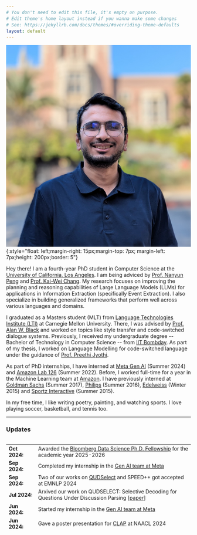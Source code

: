 ```yaml
---
# You don't need to edit this file, it's empty on purpose.
# Edit theme's home layout instead if you wanna make some changes
# See: https://jekyllrb.com/docs/themes/#overriding-theme-defaults
layout: default
---
```

![abc](vertical-ucla-pic.jpeg){:style="float: left;margin-right: 15px;margin-top: 7px; margin-left: 7px;height: 200px;border: 5"}

Hey there! I am a fourth-year PhD student in Computer Science at the [University of California, Los Angeles](https://samueli.ucla.edu/). I am being adviced by [Prof. Nanyun Peng](https://vnpeng.net/) and [Prof. Kai-Wei Chang](http://web.cs.ucla.edu/~kwchang/). My research focuses on improving the planning and reasoning capabilities of Large Language Models (LLMs) for applications in Information Extraction (specifically Event Extraction). I also specialize in building generalized frameworks that perform well across various languages and domains.

I graduated as a Masters student (MLT) from [Language Technologies Institute (LTI)](https://www.lti.cs.cmu.edu/) at Carnegie Mellon University. There, I was advised by [Prof. Alan W. Black](http://www.cs.cmu.edu/~awb/) and worked on topics like style transfer and code-switched dialogue systems. Previously, I received my undergraduate degree -- Bachelor of Technology in Computer Science -- from [IIT Bombday](https://www.cse.iitb.ac.in/). As part of my thesis, I worked on Language Modelling for code-switched language under the guidance of [Prof. Preethi Jyothi](https://www.cse.iitb.ac.in/~pjyothi/).

As part of PhD internships, I have interned at [Meta Gen AI](https://ai.meta.com/meta-ai/) (Summer 2024) and [Amazon Lab 126](https://amazon.jobs/en/teams/lab126/) (Summer 2022). Before, I worked full-time for a year in the Machine Learning team at [Amazon](https://www.amazon.jobs/en/landing_pages/india-machine-learning). I have previously interned at [Goldman Sachs](https://www.goldmansachs.com/worldwide/india/) (Summer 2017), [Philips](https://www.philips.co.in/a-w/about-philips/philips-innovation-center.html) (Summer 2016), [Edelweiss](https://www.edelweissfin.com/) (Winter 2015) and [Sportz Interactive](https://www.sportzinteractive.net/) (Summer 2015).

In my free time, I like writing poetry, painting, and watching sports. I love playing soccer, basketball, and tennis too.

---

### **Updates**

<div style="height:250px;overflow:auto;">
<table>
<col width="100px">
<col width="650px">

<tr><td><b>Oct 2024:</b></td><td>Awarded the <a href="https://www.bloomberg.com/company/values/tech-at-bloomberg/data-science/academic-engagement-programs/data-science-ph-d-fellowship/">Bloomberg Data Science Ph.D. Fellowship</a> for the academic year 2025-2026</td></tr>
<tr><td><b>Sep 2024:</b></td><td>Completed my internship in the <a href="https://ai.meta.com/meta-ai/">Gen AI team at Meta</a></td></tr>
<tr><td><b>Sep 2024:</b></td><td>Two of our works on <a href="https://arxiv.org/pdf/2408.01046">QUDSelect</a> and SPEED++ got accepted at EMNLP 2024</td></tr>
<tr><td><b>Jul 2024:</b></td><td>Arxived our work on QUDSELECT: Selective Decoding for Questions Under Discussion Parsing [<a href="https://arxiv.org/pdf/2408.01046">paper</a>]</td></tr>
<tr><td><b>Jun 2024:</b></td><td>Started my internship in the <a href="https://ai.meta.com/meta-ai/">Gen AI team at Meta</a></td></tr>
<tr><td><b>Jun 2024:</b></td><td>Gave a poster presentation for <a href="https://arxiv.org/abs/2309.08943">CLAP</a> at NAACL 2024</td></tr>
<tr><td><b>Jun 2024:</b></td><td>Gave an oral presentation for <a href="https://arxiv.org/pdf/2404.01679">SPEED</a> at NAACL 2024</td></tr>
<tr><td><b>Jun 2024:</b></td><td>Awarded the <a href="https://www.sciencehub.ucla.edu/2024-amazon-fellows/">Amazon Fellowship</a> for the academic year 2024-2025</td></tr>
<tr><td><b>May 2024:</b></td><td>Our work on <a href="https://arxiv.org/pdf/2311.09562">TextEE</a> got accepted at ACL Findings 2024</td></tr>
<tr><td><b>Mar 2024:</b></td><td>Two of my works on <a href="https://arxiv.org/abs/2309.08943">CLAP</a> and <a href="https://arxiv.org/pdf/2404.01679">SPEED</a> got accepted at NAACL 2024</td></tr>
<tr><td><b>Mar 2024:</b></td><td>Passed my Oral Qualifying Examination and became a PhD Candidate</td></tr>
<tr><td><b>Nov 2023:</b></td><td>Arxived our work on Reevaluation of Event Extraction: Past, Present, and Future Challenges [<a href="https://arxiv.org/pdf/2311.09562.pdf">paper</a>]</td></tr>
<tr><td><b>Oct 2023:</b></td><td>Serving as the <b>Program Chair</b> for the <a href="https://socalnlp.github.io/symp23/index.html">Socal NLP Symposium 2023</a> </td></tr>
<tr><td><b>Sep 2023:</b></td><td>Arxived our work on Contextual Label Projection for Cross-lingual Structure Extraction [<a href="https://arxiv.org/abs/2309.08943">paper</a>]</td></tr>
<tr><td><b>Jul 2023:</b></td><td>Presented our work on Generalizability Benchmarking Dataset for Event Argument Extraction at ACL 2023 [<a href="https://aclanthology.org/2023.acl-long.203/">paper</a>]</td></tr>
<tr><td><b>Jun 2023:</b></td><td>Completed Teaching Assistantship for 3 courses - Machine Learning, Natural Language Processing (undergrad), Natural Language Processing (graduate)</td></tr>
<tr><td><b>May 2023:</b></td><td>Our work on Generalizability Benchmarking Dataset for Event Argument Extraction accepted at ACL 2023 [<a href="https://aclanthology.org/2023.acl-long.203/">paper</a>]</td></tr>
<tr><td><b>May 2023:</b></td><td>Gave a guest lecture for the CS 263 (Natural Language Processing) class at UCLA</td></tr>
<tr><td><b>Jun 2022:</b></td><td>Started my summer internship at <a href="https://www.amazon.jobs/en/landing_pages/india-machine-learning">Amazon Alexa</a> as an Applied Scientist Intern</td></tr>
<tr><td><b>May 2022:</b></td><td>Arxived our work on Generalizability Benchmarking Dataset [<a href="https://arxiv.org/abs/2205.12505">paper</a>]</td></tr>
<tr><td><b>Apr 2022:</b></td><td>Cleared the Written Qualifying Exam (WQE) towards my PhD</td></tr>
<tr><td><b>Oct 2021:</b></td><td>Granted the <b>UCLA PhD Fellowship</b> for the first year</td></tr>
<tr><td><b>Sept 2021:</b></td><td>Started my PhD in Computer Science at UCLA</td></tr>
<tr><td><b>Aug 2021:</b></td><td>Graduated as a Masters student in Language Technologies from CMU</td></tr>
<tr><td><b>Nov 2020:</b></td><td>Presented our work on linguistic accommodation for code-switched dialogues at CoNLL '20 [<a href="https://www.aclweb.org/anthology/2020.conll-1.46/">paper</a>]</td></tr>
<tr><td><b>Aug 2020:</b></td><td>Represented CMU at the Alexa Socialbot Challenge 3 and reached the Semifinals.</td></tr>
<tr><td><b>Jul 2020:</b></td><td>Our work on politeness transfer got featured in
    <a href="https://www.cs.cmu.edu/news/could-your-computer-please-be-more-polite-thank-you">SCS CMU News</a>,
    <a href="https://techcrunch.com/2020/06/30/cmu-researchers-develop-a-an-automatic-politeness-engine-for-text-based-communications/">TechCrunch</a>,
    <a href="https://www.cnet.com/news/ai-wants-to-make-your-writing-more-polite/">CNET</a>,
    <a href="https://www.post-gazette.com/business/tech-news/2020/07/09/Carnegie-Mellon-University-Language-Technologies-automated-politeness-emails/stories/202007080139">Pittsburgh Post-Gazzette</a>,
    <a href="https://www.msn.com/en-us/news/technology/ai-save-me-from-my-rude-self-please/ar-BB16v8wc?li=BBnbcA1">MSN</a>,
    <a href="https://www.hindustantimes.com/more-lifestyle/automated-method-for-making-communications-more-polite-developed/story-bemfdrjiP08UdyPQgGJSbL.html">Hindustan Times</a>,
    <a href="https://www.axios.com/researchers-develop-polite-ai-c1fa8fdd-6615-4152-80e0-6f1fd649e315.html">Axios</a>
</td></tr>
<tr><td><b>Jul 2020:</b></td><td>Presented our work on politeness transfer at ACL '20 [<a href="https://arxiv.org/abs/2004.14257">paper</a>]</td></tr>
<tr><td><b>May 2020:</b></td><td>Reached the semifinals of the <a href="https://developer.amazon.com/alexaprize">Alexa SocialBot Challenge 2020</a></td></tr>
<tr><td><b>Aug 2019:</b></td><td>Joined the MLT program at LTI, CMU for Fall '19</td></tr>
<tr><td><b>Mar 2019:</b></td><td>Our work on Named Entity Recognition in partially and noisy labelled setting got accepted at AMLC '19</td></tr>
<tr><td><b>Nov 2018:</b></td><td>Presented our work on dual rnns to improve code-switched language models at EMNLP '18 [<a href="https://arxiv.org/abs/1809.01962">paper</a>]</td></tr>
<tr><td><b>Sep 2018:</b></td><td>Received the ISCA Student Grant</td></tr>
<tr><td><b>Sep 2018:</b></td><td>Presented our work on dual language models to improve code-switched speech recognition at Interspeech '18 [<a href="https://arxiv.org/abs/1711.01048">paper</a>]</td></tr>
<tr><td><b>Aug 2018:</b></td><td>Graduated from IIT Bombay</td></tr>
<tr><td><b>Jul 2018:</b></td><td>Started working as Applied Scientist at Amazon in the <a href="https://www.amazon.jobs/en/landing_pages/india-machine-learning">Machine Learning team</a></td></tr>
<tr><td><b>Dec 2017:</b></td><td>Invited to <a href="https://www.microsoft.com/en-us/research/lab/microsoft-research-india/">Microsoft Research India</a> to ideate and devlop Indian language technologies</td></tr>
<tr><td><b>May 2017:</b></td><td>Summer Internship at <a href="https://www.goldmansachs.com/worldwide/india/">Goldman Sachs</a></td></tr>
<tr><td><b>May 2016:</b></td><td>Summer Internship at <a href="https://www.philips.co.in/a-w/about-philips/philips-innovation-center.html">Philips Innovation Center</a></td></tr>
<tr><td><b>Dec 2015:</b></td><td>Winter Internship at <a href="https://www.edelweissfin.com/">Edelweiss</a></td></tr>
<tr><td><b>Jul 2015:</b></td><td>Secured branch change to Computer Science</td></tr>
<tr><td><b>May 2015:</b></td><td>Summer Internship at <a href="https://www.sportzinteractive.net/">Sportz Interactive</a></td></tr>
<tr><td><b>Jul 2014:</b></td><td>Joined IIT Bombay</td></tr>
